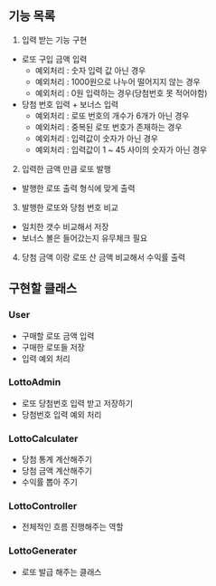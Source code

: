 ## 기능 목록 

1. 입력 받는 기능 구현
- 로또 구입 금액 입력 
  - 예외처리 : 숫자 입력 값 아닌 경우
  - 예외처리 : 1000원으로 나누어 떨어지지 않는 경우
  - 예외처리 : 0원 입력하는 경우(당첨번호 못 적어야함)
- 당첨 번호 입력 + 보너스 입력
  - 예외처리 : 로또 번호의 개수가 6개가 아닌 경우
  - 예외처리 : 중복된 로또 번호가 존재하는 경우
  - 예외처리 : 입력값이 숫자가 아닌 경우
  - 예외처리 : 입력값이 1 ~ 45 사이의 숫자가 아닌 경우

2. 입력한 금액 만큼 로또 발행 
- 발행한 로또 출력 형식에 맞게 출력

3. 발행한 로또와 당첨 번호 비교
- 일치한 갯수 비교해서 저장 
- 보너스 볼은 들어갔는지 유무체크 필요

4. 당첨 금액 이랑 로또 산 금액 비교해서 수익률 출력

## 구현할 클래스

### User 

- 구매할 로또 금액 입력 
- 구매한 로또들 저장
- 입력 예외 처리

### LottoAdmin 

- 로또 당첨번호 입력 받고 저장하기
- 당첨번호 입력 예외 처리 


### LottoCalculater

- 당첨 통계 계산해주기 
- 당첨 금액 계산해주기
- 수익률 뽑아 주기

### LottoController

- 전체적인 흐름 진행해주는 역할 

### LottoGenerater 

- 로또 발급 해주는 클래스 
